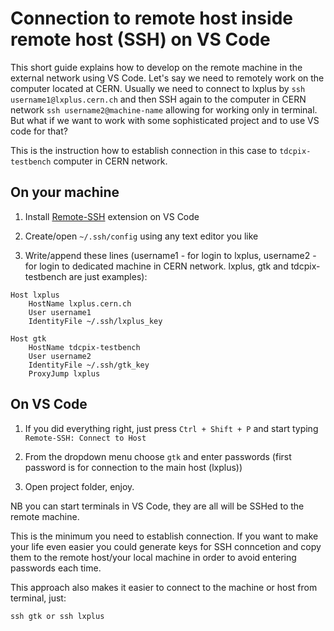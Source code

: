 # Connection to remote host inside remote host (SSH) on VS Code

This short guide explains how to develop on the remote machine in the external network using VS Code. Let's say we need to remotely work on the computer located at CERN. Usually we need to connect to lxplus by `ssh username1@lxplus.cern.ch` and then SSH again to the computer in CERN network `ssh username2@machine-name` allowing for working only in terminal. But what if we want to work with some sophisticated project and to use VS code for that? 

This is the instruction how to establish connection in this case to `tdcpix-testbench` computer in CERN network.

## On your machine

1. Install [Remote-SSH](https://marketplace.visualstudio.com/items?itemName=ms-vscode-remote.remote-ssh) extension on VS Code

2. Create/open `~/.ssh/config` using any text editor you like

3. Write/append these lines (username1 - for login to lxplus, username2 - for login to dedicated machine in CERN network. lxplus, gtk and tdcpix-testbench are just examples):

```config
Host lxplus
    HostName lxplus.cern.ch
    User username1
    IdentityFile ~/.ssh/lxplus_key

Host gtk
    HostName tdcpix-testbench
    User username2
    IdentityFile ~/.ssh/gtk_key
    ProxyJump lxplus
```

## On VS Code 

1. If you did everything right, just press `Ctrl + Shift + P` and start typing `Remote-SSH: Connect to Host`

2. From the dropdown menu choose `gtk` and enter passwords (first password is for connection to the main host (lxplus))

3. Open project folder, enjoy.

NB you can start terminals in VS Code, they are all will be SSHed to the remote machine.

This is the minimum you need to establish connection. If you want to make your life even easier you could generate keys for SSH conncetion and copy them to the remote host/your local machine in order to avoid entering passwords each time.

This approach also makes it easier to connect to the machine or host from terminal, just: 

```ssh
ssh gtk or ssh lxplus
```
